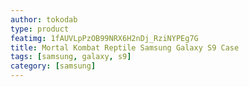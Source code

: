 ```yaml
---
author: tokodab
type: product
featimg: 1fAUVLpPzOB99NRX6H2nDj_RziNYPEg7G
title: Mortal Kombat Reptile Samsung Galaxy S9 Case
tags: [samsung, galaxy, s9]
category: [samsung]
---
```

